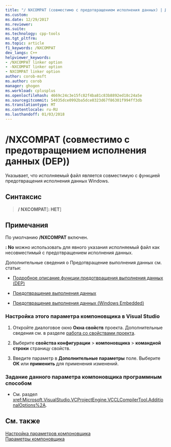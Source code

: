 ```yaml
---
title: "/ NXCOMPAT (совместимо с предотвращением исполнения данных) | Документы Microsoft"
ms.custom: 
ms.date: 12/29/2017
ms.reviewer: 
ms.suite: 
ms.technology: cpp-tools
ms.tgt_pltfrm: 
ms.topic: article
f1_keywords: /NXCOMPAT
dev_langs: C++
helpviewer_keywords:
- /NXCOMPAT linker option
- -NXCOMPAT linker option
- NXCOMPAT linker option
author: corob-msft
ms.author: corob
manager: ghogen
ms.workload: cplusplus
ms.openlocfilehash: 4669c24c3e15fc82f4ba81c83b8892ed18c24a5e
ms.sourcegitcommit: 54035dce0992ba5dce0323d67f86301f994ff3db
ms.translationtype: MT
ms.contentlocale: ru-RU
ms.lasthandoff: 01/03/2018
---
```

# <a name="nxcompat-compatible-with-data-execution-prevention"></a>/NXCOMPAT (совместимо с предотвращением исполнения данных (DEP))

Указывает, что исполняемый файл является совместимую с функцией предотвращения исполнения данных Windows.

## <a name="syntax"></a>Синтаксис

> **/ NXCOMPAT**[**: НЕТ**]

## <a name="remarks"></a>Примечания

По умолчанию **/NXCOMPAT** включен.

**: No** можно использовать для явного указания исполняемый файл как несовместимый с предотвращением исполнения данных.

Дополнительные сведения о Предотвращение выполнения данных см. статьи:

- [Подробное описание функции предотвращения выполнения данных (DEP)](http://go.microsoft.com/fwlink/p/?linkid=157771)

- [Предотвращение выполнения данных](http://go.microsoft.com/fwlink/p/?linkid=157770)

- [Предотвращение выполнения данных (Windows Embedded)](http://go.microsoft.com/fwlink/p/?linkid=157768)

### <a name="to-set-this-linker-option-in-visual-studio"></a>Настройка этого параметра компоновщика в Visual Studio

1. Откройте диалоговое окно **Окна свойств** проекта. Дополнительные сведения см. в разделе [работа со свойствами проекта](../../ide/working-with-project-properties.md).

1. Выберите **свойства конфигурации** > **компоновщика** > **командной строки** страницу свойств.

1. Введите параметр в **Дополнительные параметры** поле. Выберите **ОК** или **применить** для применения изменений.

### <a name="to-set-this-linker-option-programmatically"></a>Задание данного параметра компоновщика программным способом

- См. раздел <xref:Microsoft.VisualStudio.VCProjectEngine.VCCLCompilerTool.AdditionalOptions%2A>.

## <a name="see-also"></a>См. также

[Настройка параметров компоновщика](../../build/reference/setting-linker-options.md)  
[Параметры компоновщика](../../build/reference/linker-options.md)  
